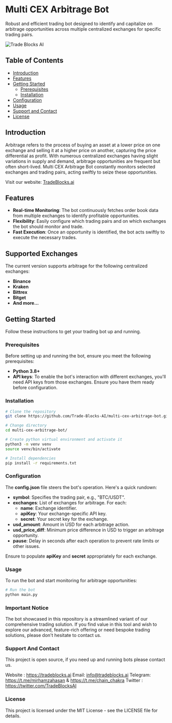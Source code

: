# Multi CEX Arbitrage Bot

Robust and efficient trading bot designed to identify and capitalize on arbitrage opportunities across multiple
centralized exchanges for specific trading pairs.

![Trade Blocks AI](https://tradeblocks.ai/static/media/logo.a2830001108d66fe70fb.png)

## Table of Contents

- [Introduction](#introduction)
- [Features](#features)
- [Getting Started](#getting-started)
    - [Prerequisites](#prerequisites)
    - [Installation](#installation)
- [Configuration](#configuration)
- [Usage](#usage)
- [Support and Contact](#support-and-contact)
- [License](#license)

## Introduction

Arbitrage refers to the process of buying an asset at a lower price on one exchange and selling it at a higher price on
another, capturing the price differential as profit. With numerous centralized exchanges having slight variations in
supply and demand, arbitrage opportunities are frequent but often short-lived. Multi CEX Arbitrage Bot constantly
monitors selected exchanges and trading pairs, acting swiftly to seize these opportunities.

Visit our website: [TradeBlocks.ai](https://tradeblocks.ai)

## Features

- **Real-time Monitoring**: The bot continuously fetches order book data from multiple exchanges to identify profitable
  opportunities.
- **Flexibility**: Easily configure which trading pairs and on which exchanges the bot should monitor and trade.
- **Fast Execution**: Once an opportunity is identified, the bot acts swiftly to execute the necessary trades.

## Supported Exchanges

The current version supports arbitrage for the following centralized exchanges:

- **Binance**
- **Kraken**
- **Bittrex**
- **Bitget**
- **And more...**

## Getting Started

Follow these instructions to get your trading bot up and running.

### Prerequisites

Before setting up and running the bot, ensure you meet the following prerequisites:

- **Python 3.8+**
- **API keys**: To enable the bot's interaction with different exchanges, you'll need API keys from those exchanges.
Ensure you have them ready before configuration.

### Installation

```bash
# Clone the repository
git clone https://github.com/Trade-Blocks-AI/multi-cex-arbitrage-bot.git

# Change directory
cd multi-cex-arbitrage-bot/

# Create python virtual environment and activate it
python3 -m venv venv
source venv/bin/activate

# Install dependencies
pip install -r requirements.txt
```

### Configuration

The **config.json** file steers the bot's operation. Here's a quick rundown:

- **symbol**: Specifies the trading pair, e.g., "BTC/USDT".
- **exchanges**: List of exchanges for arbitrage. For each:
    - **name**: Exchange identifier.
    - **apiKey**: Your exchange-specific API key.
    - **secret**: Your secret key for the exchange.
- **usd_amount**: Amount in USD for each arbitrage action.
- **usd_price_diff**: Minimum price difference in USD to trigger an arbitrage opportunity.
- **pause**: Delay in seconds after each operation to prevent rate limits or other issues.

Ensure to populate **apiKey** and **secret** appropriately for each exchange.

### Usage

To run the bot and start monitoring for arbitrage opportunities:

```bash
# Run the bot
python main.py
```

### Important Notice

The bot showcased in this repository is a streamlined variant of our comprehensive trading solution. If you find value
in this tool and wish to explore our advanced, feature-rich offering or need bespoke trading solutions, please don't
hesitate to contact us.

### Support And Contact

This project is open source, if you need up and running bots please contact us.

Website : https://tradeblocks.ai
Email: info@tradeblocks.ai
Telegram: https://t.me/mirhamzahasan &
https://t.me/chain_chakra
Twitter : https://twitter.com/TradeBlocksAI

### License

This project is licensed under the MIT License - see the LICENSE file for details.


